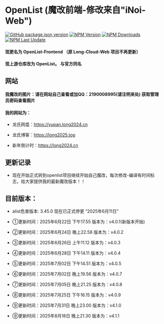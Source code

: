 # OpenList (魔改前端-修改来自"iNoi-Web")

[![GitHub package.json version](https://img.shields.io/github/v/release/lyy2005a2/OpenList-Frontend)](./package.json)
[![NPM Version](https://img.shields.io/npm/v/%40openlist-frontend%2Fopenlist-frontend)](https://www.npmjs.com/package/@openlist-frontend/openlist-frontend)
[![NPM Downloads](https://img.shields.io/github/downloads/lyy2005a2/OpenList-Frontend/total?color=#9F7AEA&logo=github)](https://img.shields.io/github/downloads/lyy2005a2/OpenList-Frontend/total?color=#9F7AEA&logo=github")
[![NPM Last Update](https://img.shields.io/npm/last-update/%40openlist-frontend%2Fopenlist-frontend)](https://www.npmjs.com/package/@openlist-frontend/openlist-frontend)

#### 现更名为 OpenList-Frontend （原 Long-Cloud-Web 项目不再更新）

#### 现上游仓库改为 OpenList。 与官方同名

## 网站

#### 我魔改的图片：请在网站自己查看或加QQ：2190008995(请注明来处) 获取管理员密码查看图片

#### 我的网站为：

- 龙氏网盘：https://yupan.long2024.cn

- 龙氏博客：https://long2025.top

- 新年倒计时：https://long2024.cn

## 更新记录

- 现在开始正式转到openlist项目继续开始自己魔改，每次修改-编译有时间标志，给大家提供我的最新魔改版本！！

## 目前版本：

- alist危害版本: 3.45.0 现在已正式停更 “2025年6月11日”

- ①更新时间：2025年6月22日 下午17.55 版本为：v4.0.1(新版本开始)

- ②更新时间：2025年6月24日 晚上22.58 版本为：v4.0.2

- ③更新时间：2025年6月26日 上午11.12 版本为：v4.0.3

- ④更新时间：2025年6月28日 下午14.11 版本为：v4.0.4

- ⑤更新时间：2025年7月02日 下午14.51 版本为：v4.0.5

- ⑥更新时间：2025年7月02日 晚上19.56 版本为：v4.0.7

- ⑦更新时间：2025年7月05日 晚上21.25 版本为：v4.0.8

- ⑧更新时间：2025年7月25日 下午16.15 版本为：v4.0.9

- ⑨更新时间：2025年7月31日 晚上23.00 版本为：v4.1.0

- ⑨更新时间：2025年8月18日 晚上21.30 版本为：v4.1.1
